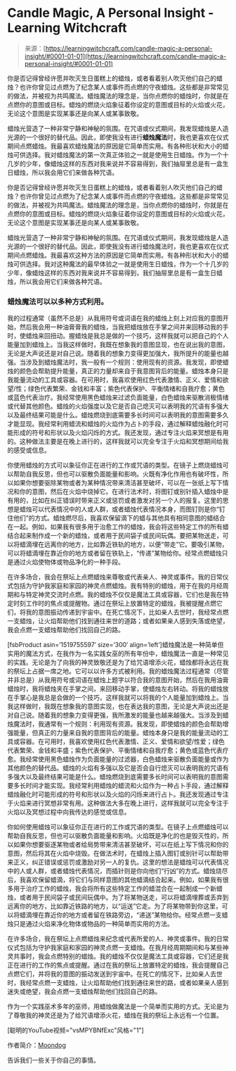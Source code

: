 <!--yml

category: 未分类

date: 2024-06-12 18:16:43

-->

# Candle Magic, A Personal Insight - Learning Witchcraft

> 来源：[https://learningwitchcraft.com/candle-magic-a-personal-insight/#0001-01-01](https://learningwitchcraft.com/candle-magic-a-personal-insight/#0001-01-01)

你是否记得曾经许愿并吹灭生日蛋糕上的蜡烛，或者看着别人吹灭他们自己的蜡烛？也许你曾见过点燃为了纪念某人或事件而点燃的守夜蜡烛。这些都是非常常见的做法，并被视为共鸣魔法。蜡烛魔法的理念是，当你点燃你的蜡烛时，你就是在点燃你的意图或目标。蜡烛的燃烧火焰象征着你设定的意图或目标的火焰或火花，无论这个意图是实现某事还是向某人或某事致敬。

蜡烛光营造了一种非常宁静和神秘的氛围。在咒语或仪式期间，我发现蜡烛是人造光源的一个很好的替代品。因此，即使我没有进行**蜡烛魔法**时，我也更喜欢在仪式期间点燃蜡烛。我最喜欢蜡烛魔法的原因是它简单而实用。有各种形状和大小的蜡烛可供选择。我对蜡烛魔法的第一次真正体验之一就是使用生日蜡烛。作为一个十几岁的少年，像蜡烛这样的东西对我来说并不容易得到，我们抽屉里总是有一盒生日蜡烛，所以我会用它们来做各种咒语。

你是否记得曾经许愿并吹灭生日蛋糕上的蜡烛，或者看着别人吹灭他们自己的蜡烛？也许你曾见过点燃为了纪念某人或事件而点燃的守夜蜡烛。这些都是非常常见的做法，并被视为共鸣魔法。蜡烛魔法的理念是，当你点燃你的蜡烛时，你就是在点燃你的意图或目标。蜡烛的燃烧火焰象征着你设定的意图或目标的火焰或火花，无论这个意图是实现某事还是向某人或某事致敬。

蜡烛光营造了一种非常宁静和神秘的氛围。在咒语或仪式期间，我发现蜡烛是人造光源的一个很好的替代品。因此，即使我没有进行蜡烛魔法时，我也更喜欢在仪式期间点燃蜡烛。我最喜欢这种方法的原因是它简单而实用。有各种形状和大小的蜡烛可供选择。我对这种魔法的最早体验之一就是使用生日蜡烛，作为一个十几岁的少年，像蜡烛这样的东西对我来说并不容易得到，我们抽屉里总是有一盒生日蜡烛，所以我会用它们来做各种咒语。

### 蜡烛魔法可以以多种方式利用。

我的过程通常（虽然不总是）从我用符号或词语在我的蜡烛上刻上对应我的意图开始，然后我会用一种油膏膏我的蜡烛，当我把蜡烛放在手掌之间并来回移动我的手时，使蜡烛来回扭动。握蜡烛是我总是做的一个技巧，这样我就可以把自己的个人能量加到蜡烛上。当我这样做时，我既在想象我的意图显现，也在说出我的意图，无论是大声说还是对自己说。随着我的想象力变得更加强大，我所提升的能量也越强。当涉及到蜡烛魔法时，我一般有一个规则：使用现有的资源。我发现，即使蜡烛的颜色会帮助提升能量，真正的力量却来自于我意图背后的能量。蜡烛本身只是我能量流动的工具或容器。在可用时，我喜欢使用红色代表激情、正义、爱情和欲望/性；绿色代表繁荣、金钱和丰富；紫色代表保护、平衡情绪和自我疗愈；黄色或蓝色代表治疗。我经常使用黑色蜡烛来过滤负面能量，白色蜡烛来驱散消极情绪或代替其他颜色。蜡烛的火焰强度以及它是否自己熄灭可以表明我的咒语有多强大以及最终结果可能是什么。蜡烛燃烧到底需要多长时间可以表明我的意图需要多久才能显现。我经常利用蜡流和蜡烛的火焰作为占卜的手段，通过解释蜡烛融化时可能形成的符号和形状以及火焰闪烁的方式。我还发现，通过专注火焰来冥想是有用的。这种做法主要是在晚上进行的，这样我就可以完全专注于火焰和冥想期间给我的感受或信息。

你使用蜡烛的方式可以象征你正在进行的工作或咒语的类型。在镜子上燃烧蜡烛可以帮助自我反思，但也可以驱散负面能量和影响。火既有净化作用也有破坏性，所以如果你想要驱除某物或者为某种情况带来清洁甚至破坏，可以在一张纸上写下情况和你的意图，然后在火焰中烧掉它。在进行法术时，将图钉或别针插入蜡烛中是有用的，比如在纠正错误时带来正义或惩罚或者激发对另一个人的报复。这里的思想是蜡烛可以代表情况中的人或人群，或者蜡烛代表情况本身，而图钉则是你“钉住他们”的方式。蜡烛燃尽后，我喜欢保留滴下的蜡与其他具有相同意图的蜡结合在一起。例如，如果我有很多用于治愈工作的蜡烛，我会将这些特定工作的所有蜡结合起来制作成一个新的蜡烛，或者用于民间袋子或民间玩偶。要把某物送走，可以将蜡滴埋在远离你的地方，比如靠近铁轨的地方，以便“带走”它。要吸引某物，可以将蜡滴埋在靠近你的地方或者留在铁轨上，“传递”某物给你。经常点燃蜡烛只是通过火焰使物体或物品净化的一种手段。

在许多场合，我会在祭坛上点燃蜡烛来尊敬或代表亲人、神灵或事件。我的日常仪式包括为守护我家庭和家园的神灵点燃蜡烛。我有特别的蜡烛，用于在我的月经周期和与特定神灵交流时点燃。我的蜡烛不仅仅是魔法工具或容器，它们也是我在特定时刻工作时的焦点或提醒物。通过在祭坛上放置特定的蜡烛，我被提醒点燃它们，将我的意图振动传递到宇宙中。在死亡情况下，比如亲人去世时，我经常点燃一支蜡烛，让火焰帮助他们找到通往来世的道路；或者如果亲人感到失落或绝望，我会点燃一支蜡烛帮助他们找回自己的路。

[fsbProduct asin=’1519755597′ size=’300′ align=’left’]蜡烛魔法是一种简单但实用的魔法方式，在我作为一名实践女巫的所有年份中，蜡烛魔法一直是一种常见的实践。无论是为了向我的神灵致敬还是为了给咒语增添火花，蜡烛都将永远在我的祭坛上占据一席之地。它可以以许多方式被利用。我的蜡烛魔法过程通常（尽管并非总是）从我用符号或词语在蜡烛上题字以符合我的意图开始，然后在我用油膏蜡烛时，我将蜡烛夹在手掌之间，来回移动手掌，使蜡烛左右转动。将我的蜡烛放在手掌心是我总是会做的一个技巧，这样我就可以将我的个人能量加到蜡烛上。当我这样做时，我既在想象我的意图实现，也在表达我的意图，无论是大声说出还是对自己说。随着我的想象力变得更强，我所激发的能量也越来越强大。当涉及到蜡烛魔法时，我通常有一个规则：利用现有资源。我发现，即使蜡烛的颜色会帮助增强能量，但真正的力量来自我的意图背后的能量。蜡烛本身只是我的能量流动的工具或容器。在可用时，我喜欢使用红色代表激情、正义、爱情和欲望/性爱；绿色代表繁荣、金钱和丰盛；紫色代表保护、平衡情绪和自我疗愈；黄色或蓝色代表疗愈。我经常使用黑色蜡烛作为负面能量的过滤器，白色蜡烛来驱散负面能量或作为其他颜色的替代品。蜡烛的火焰有多强以及它是否会自行熄灭可以表明我的咒语有多强大以及最终结果可能是什么。蜡烛燃烧到底需要多长时间可以表明我的意图需要多长时间才能实现。我经常利用蜡烛的蜡流和火焰作为一种占卜手段，通过解释蜡烛融化时可能形成的符号和形状以及火焰的闪烁来进行占卜。我还发现通过专注于火焰来进行冥想非常有用。这种做法大多在晚上进行，这样我就可以完全专注于火焰以及冥想过程中向我传达的感觉或信息。

你如何使用蜡烛可以象征你正在进行的工作或咒语的类型。在镜子上点燃蜡烛可以帮助自我反思，但也可以驱散负面能量和影响。火焰既是净化的也是毁灭性的，所以如果你想要驱逐某物或者给局势带来清洁甚至破坏，可以在纸上写下情况和你的意图，然后将其在火焰中烧毁。在做法术时，在蜡烛上插入图钉或别针可以帮助带来正义，纠正错误或惩罚或激励对另一人的复仇。这里的想法是蜡烛可以代表情况中的人或人群，或者蜡烛代表情况，而插针则是你向他们“行凶”的方式。蜡烛烧尽后，我喜欢保留蜡滴，将它们与同样意图的其他蜡滴结合起来。例如，如果我有很多用于治疗工作的蜡烛，我会将所有这些特定工作的蜡混合在一起制成一个新蜡烛，或者用于民间袋子或民间玩偶中。为了将某物送走，可以将蜡滴埋葬或丢弃到远离你的地方，比如靠近铁路的地方，以“运送”它走。为了将某物带到你这里，可以将蜡滴埋在靠近你的地方或者留在铁路旁边，“递送”某物给你。经常点燃一支蜡烛只是通过火焰来净化物体或物品的一种简单而实用的方法。

在许多场合，我在祭坛上点燃蜡烛来纪念或代表所爱的人、神灵或事件。我的日常仪式包括为守护我家庭和家园的神灵点燃一支蜡烛。在我月经周期期间和与某些神灵共事时，我会点燃特别的蜡烛。我的蜡烛不仅仅是魔法工具或容器，它们还是我正在进行的工作的焦点或提醒。通过在我的祭坛上放置特定的蜡烛，我会提醒自己点燃它们，并将我的意图的振动发送到宇宙中。在死亡的情况下，比如亲人去世时，我经常点燃一支蜡烛，让火焰帮助他们找到通往来世的路，或者如果亲人感到迷失或绝望，我会点燃一支蜡烛帮助他们找回自己的路。

作为一个实践巫术多年的巫师，用蜡烛做魔法是一个简单而实用的方式。无论是为了尊敬我的神灵还是为了给咒语增添火花，蜡烛在我的祭坛上永远有一个位置。

[聪明的YouTube视频="vsMPYBNfExc"风格="1"]

作者简介：[Moondog](https://learningwitchcraft.com/profile/?tthayer/)

告诉我们一些关于你自己的事情。
